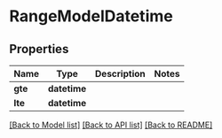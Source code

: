 # RangeModelDatetime


## Properties
Name | Type | Description | Notes
------------ | ------------- | ------------- | -------------
**gte** | **datetime** |  | 
**lte** | **datetime** |  | 

[[Back to Model list]](../README.md#documentation-for-models) [[Back to API list]](../README.md#documentation-for-api-endpoints) [[Back to README]](../README.md)


